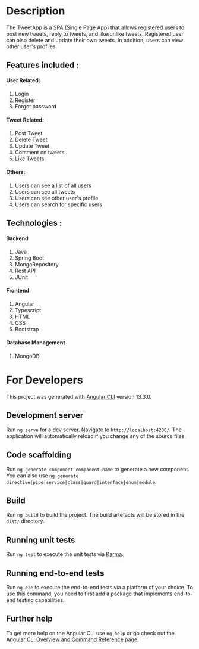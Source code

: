 # Description
The TweetApp is a SPA (Single Page App) that allows registered users to post new tweets, reply to tweets, and like/unlike tweets. Registered user can also delete and update their own tweets. In addition, users can view other user's profiles.

## Features included :
  
#### User Related:
1. Login
2. Register
3. Forgot password
   
#### Tweet Related:
1. Post Tweet
2. Delete Tweet
3. Update Tweet
4. Comment on tweets
5. Like Tweets
   
#### Others:
1. Users can see a list of all users
2. Users can see all tweets
3. Users can see other user's profile
4. Users can search for specific users
   
## Technologies :
 
#### Backend
1. Java
2. Spring Boot
3. MongoRepository
4. Rest API
5. JUnit
  
#### Frontend
1. Angular
2. Typescript
3. HTML
4. CSS
5. Bootstrap
  
#### Database Management
1. MongoDB

# For Developers

This project was generated with [Angular CLI](https://github.com/angular/angular-cli) version 13.3.0.

## Development server

Run `ng serve` for a dev server. Navigate to `http://localhost:4200/`. The application will automatically reload if you change any of the source files.

## Code scaffolding

Run `ng generate component component-name` to generate a new component. You can also use `ng generate directive|pipe|service|class|guard|interface|enum|module`.

## Build

Run `ng build` to build the project. The build artefacts will be stored in the `dist/` directory.

## Running unit tests

Run `ng test` to execute the unit tests via [Karma](https://karma-runner.github.io).

## Running end-to-end tests

Run `ng e2e` to execute the end-to-end tests via a platform of your choice. To use this command, you need to first add a package that implements end-to-end testing capabilities.

## Further help

To get more help on the Angular CLI use `ng help` or go check out the [Angular CLI Overview and Command Reference](https://angular.io/cli) page.
